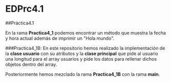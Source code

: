 # EDPrc4.1

##Práctica4.1

En la rama **Practica4_1** podemos encontrar un método que muestra la fecha y hora actual además de imprimir un "Hola mundo".<br>

###Practica4_1B:
En este repositorio hemos realizado la implementación de la **clase usuario** con su atributos y la **clase principal** que pide al usuario una longitud para el array usuarios y pide los datos para rellenar dichos objetos dentro del array.<br>

Posteriormente hemos mezclado la rama **Practica4_1B** con la rama **main**.
